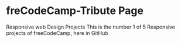 # freCodeCamp-Tribute Page
Responsive web Design Projects 
This is the number 1 of 5 Responsive projects of freeCodeCamp, here in GitHub


